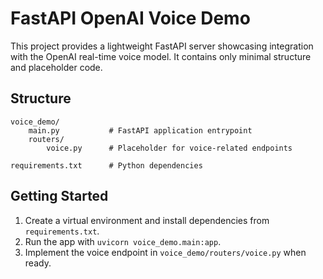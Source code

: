 # FastAPI OpenAI Voice Demo

This project provides a lightweight FastAPI server showcasing integration with the OpenAI real-time voice model. It contains only minimal structure and placeholder code.

## Structure

```
voice_demo/
    main.py           # FastAPI application entrypoint
    routers/
        voice.py      # Placeholder for voice-related endpoints

requirements.txt      # Python dependencies
```

## Getting Started

1. Create a virtual environment and install dependencies from `requirements.txt`.
2. Run the app with `uvicorn voice_demo.main:app`.
3. Implement the voice endpoint in `voice_demo/routers/voice.py` when ready.


